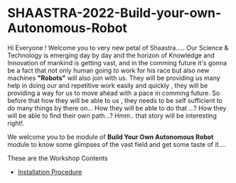 # SHAASTRA-2022-Build-your-own-Autonomous-Robot


Hi Everyone !
Welcome you to very new petal of Shaastra.....
Our Science & Technology is emerging day by day and the horizon of Knowledge and Innovation of mankind is getting vast, and in the comming future it's gonna be a fact that not only human going to work for his race but also new machines **"Robots"** will also join with us. They will be providing us many help in doing our and repetitive work easily and quickly , they will be providing a way for us to move ahead with a pace in comming future. So before that how they will be able to us , they needs to be self sufficient to do many things by there on... How they will be able to do that ...? How they will be able to find their own path...? 
Hmm.. that story will be interesting right!.

We welcome you to be module of **Build Your Own Autonomous Robot** module to know some glimpses of the vast field and get some taste of it....

These are the Workshop Contents
- [Installation Procedure]()
